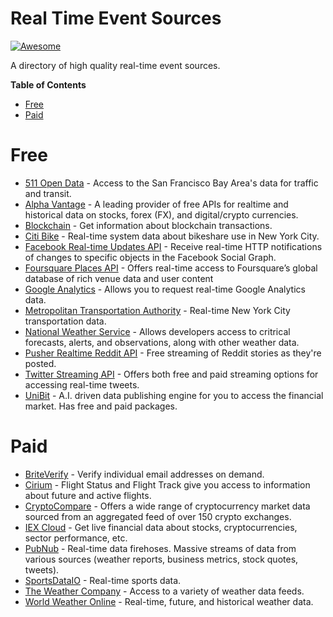 # Real Time Event Sources

[![Awesome](https://awesome.re/badge.svg)](https://awesome.re)

A directory of high quality real-time event sources.

**Table of Contents**
- [Free](#free)
- [Paid](#paid)

<a name="free"></a>
# Free
- [511 Open Data](https://511.org/open-data) - Access to the San Francisco Bay Area's data for traffic and transit.
- [Alpha Vantage](https://www.alphavantage.co/) - A leading provider of free APIs for realtime and historical data on stocks, forex (FX), and digital/crypto currencies.
- [Blockchain](https://www.blockchain.com/api/blockchain_api) - Get information about blockchain transactions.
- [Citi Bike](https://www.citibikenyc.com/system-data) - Real-time system data about bikeshare use in New York City.
- [Facebook Real-time Updates API](https://developers.facebook.com/docs/graph-api/webhooks) - Receive real-time HTTP notifications of changes to specific objects in the Facebook Social Graph.
- [Foursquare Places API](https://developer.foursquare.com/docs/api) - Offers real-time access to Foursquare’s global database of rich venue data and user content
- [Google Analytics](https://developers.google.com/analytics/devguides/reporting/realtime/v3/) - Allows you to request real-time Google Analytics data.
- [Metropolitan Transportation Authority](http://web.mta.info/developers/index.html) - Real-time New York City transportation data.
- [National Weather Service](https://www.weather.gov/documentation/services-web-api) - Allows developers access to critrical forecasts, alerts, and observations, along with other weather data.
- [Pusher Realtime Reddit API](https://blog.pusher.com/pusher-realtime-reddit-api/) - Free streaming of Reddit stories as they're posted.
- [Twitter Streaming API](https://developer.twitter.com/en/docs/tweets/filter-realtime/overview) - Offers both free and paid streaming options for accessing real-time tweets.
- [UniBit](https://unibit.ai/product) - A.I. driven data publishing engine for you to access the financial market. Has free and paid packages.

<a name="paid"></a>
# Paid
- [BriteVerify](https://support.briteverify.com/en/articles/766617-real-time-email-verification-api) - Verify individual email addresses on demand.
- [Cirium](https://developer.flightstats.com/api-docs/flightstatus/v2) - Flight Status and Flight Track give you access to information about future and active flights.
- [CryptoCompare](https://min-api.cryptocompare.com/) - Offers a wide range of cryptocurrency market data sourced from an aggregated feed of over 150 crypto exchanges.
- [IEX Cloud](https://iexcloud.io/) - Get live financial data about stocks, cryptocurrencies, sector performance, etc.
- [PubNub](https://www.pubnub.com/developers/realtime-data-streams/) - Real-time data firehoses. Massive streams of data from various sources (weather reports, business metrics, stock quotes, tweets).
- [SportsDataIO](https://sportsdata.io/) - Real-time sports data.
- [The Weather Company](https://business.weather.com/products/weather-data-packages) - Access to a variety of weather data feeds.
- [World Weather Online](https://www.worldweatheronline.com/developer/) - Real-time, future, and historical weather data.
